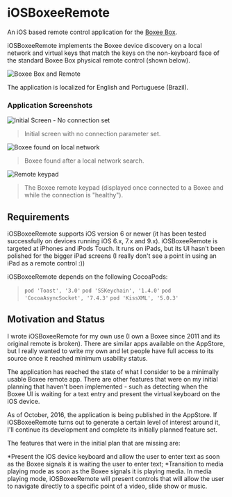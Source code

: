 # iOSBoxeeRemote #

An iOS based remote control application for the [Boxee Box](https://en.wikipedia.org/wiki/Boxee_Box). 

iOSBoxeeRemote implements the Boxee device discovery on a local network and virtual keys that match the keys on the non-keyboard face of the standard Boxee Box physical remote control (shown below).

![Boxee Box and Remote](http://cdn.slashgear.com/wp-content/uploads/2010/01/D-Link_Boxee_box_and_qwerty_remote.jpg)

The application is localized for English and Portuguese (Brazil). 

### Application Screenshots ###

![Initial Screen - No connection set](https://dl.dropboxusercontent.com/u/3752865/iOSBoxeeRemote/InitialScreen.png)
> Initial screen with no connection parameter set.  
  

![Boxee found on local network](https://dl.dropboxusercontent.com/u/3752865/iOSBoxeeRemote/BoxeeScanResult.png)
> Boxee found after a local network search.   
  

![Remote keypad](https://dl.dropboxusercontent.com/u/3752865/iOSBoxeeRemote/RemoteKeyPad.png)
>The Boxee remote keypad (displayed once connected to a Boxee and while the connection is "healthy").  

## Requirements ##

iOSBoxeeRemote supports iOS version 6 or newer (it has been tested successfully on devices running iOS 6.x, 7.x and 9.x). iOSBoxeeRemote is targeted at iPhones and iPods Touch. It runs on iPads, but its UI hasn't been polished for the bigger iPad screens (I really don't see a point in using an iPad as a remote control :))

iOSBoxeeRemote depends on the following CocoaPods:

>  `pod 'Toast', '3.0'`
>  `pod 'SSKeychain', '1.4.0'`
>  `pod 'CocoaAsyncSocket', '7.4.3'`
>  `pod 'KissXML', '5.0.3'`

## Motivation and Status ##

I wrote iOSBoxeeRemote for my own use (I own a Boxee since 2011 and its original remote is broken). There are similar apps available on the AppStore, but I really wanted to write my own and let people have full access to its source once it reached minimum usability status.

The application has reached the state of what I consider to be a minimally usable Boxee remote app. There are other features that were on my initial planning that haven't been implemented - such as detecting when the Boxee UI is waiting for a text entry and present the virtual keyboard on the iOS device. 

As of October, 2016, the application is being published in the AppStore. 
If iOSBoxeeRemote turns out to generate a certain level of interest around it, I'll continue its development and complete its initially planned feature set.

The features that were in the initial plan that are missing are:

*Present the iOS device keyboard and allow the user to enter text as soon as the Boxee signals it is waiting the user to enter text; 
*Transition to media playing mode as soon as the Boxee signals it is playing media. In media playing mode, iOSBoxeeRemote will present controls that will allow the user to navigate directly to a specific point of a video, slide show or music.







